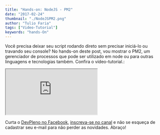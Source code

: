 ```yaml
---
title: "Hands-on: NodeJS - PM2"
date: "2017-02-24"
thumbnail: "./NodeJSPM2.png"
author: "Tulio Faria"
tags: ["Video-Tutorial"]
keywords: "hands-On"
---
```



Você precisa deixar seu script rodando direto sem precisar iniciá-lo ou travando seu console? No hands-on deste post, vou mostrar o PM2, um gerenciador de processos que pode ser utilizado em node ou para outras linguagens e tecnologias também. Confira o vídeo-tutorial.:

<div class="embed-responsive embed-responsive-16by9 mb-4">
  <iframe class="embed-responsive-item" src="https://www.youtube.com/embed/rFv_PRU2nrU" allowfullscreen></iframe>
</div>

Curta o [DevPleno no Facebook](https://www.facebook.com/devpleno), [inscreva-se no canal](https://www.youtube.com/devplenocom) e não se esqueça de cadastrar seu e-mail para não perder as novidades. Abraço!